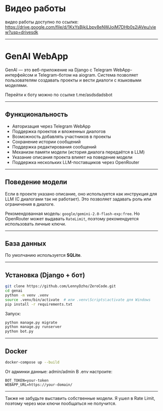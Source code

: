 # Видео работы

видео работы доступно по ссылке:
https://drive.google.com/file/d/1KxYsBjkiLbpy8eNWJoiM7DHb0s2iAVeu/view?usp=drivesdk


---

# GenAI WebApp

GenAI — это веб-приложение на Django с Telegram WebApp-интерфейсом и Telegram-ботом на aiogram. Система позволяет пользователям создавать проекты и вести диалоги с языковыми моделями.

Перейти к боту можно по ссылке t.me/asdsdadsbot

---

## Функциональность

* Авторизация через Telegram WebApp
* Поддержка проектов и вложенных диалогов
* Возможность добавлять участников в проекты
* Сохранение истории сообщений
* Поддержка редактирования сообщений
* Механизм памяти модели (история диалога передаётся в LLM)
* Указание описания проекта влияет на поведение модели
* Поддержка нескольких LLM-поставщиков через OpenRouter


---

## Поведение модели

Если в проекте указано описание, оно используется как инструкция для LLM (C диалогами так не работает). Это позволяет задавать роль или ограничения в диалоге.

Рекомендованная модель: `google/gemini-2.0-flash-exp:free`. Но OpenRouter может выдавать `RateLimit`, поэтому рекомендуется использовать личные ключи.

---

## База данных

По умолчанию используется **SQLite**. 

---

## Установка (Django + бот)

```bash
git clone https://github.com/LennyDzho/ZeroCode.git
cd genai
python -m venv .venv
source .venv/bin/activate  # или .venv\Scripts\activate для Windows
pip install -r requirements.txt
```

Запуск:

```bash
python manage.py migrate
python manage.py runserver
python bot.py
```

---

## Docker

```bash
docker-compose up --build
```
От админки данные: admin/admin
В .env настроите:

```
BOT_TOKEN=your-token
WEBAPP_URL=https://your-domain/
```

---
Также не забудьте выставить собственные модели. Я ушел в Rate Limit, поэтому через мои ключи пообщаться не получится.



